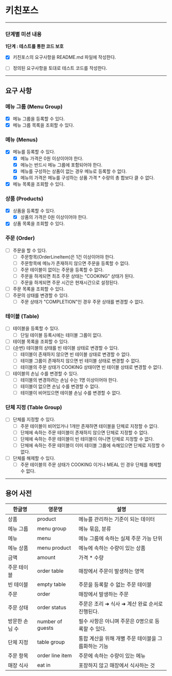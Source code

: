 # 키친포스
---
### 단계별 미션 내용
**1단계 : 테스트를 통한 코드 보호**
- [X] 키친포스의 요구사항을 README.md 파일에 작성한다.
- [ ] 정의된 요구사항을 토대로 테스트 코드를 작성한다.
 

---
## 요구 사항
### 메뉴 그룹 (Menu Group)
- [X] 메뉴 그룹을 등록할 수 있다.
- [X] 메뉴 그룹 목록을 조회할 수 있다.

### 메뉴 (Menus)
- [X] 메뉴를 등록할 수 있다.
    - [X] 메뉴 가격은 0원 이상이어야 한다.
    - [X] 메뉴는 반드시 메뉴 그룹에 포함되어야 한다.
    - [X] 메뉴를 구성하는 상품이 없는 경우 메뉴로 등록할 수 없다.
    - [X] 메뉴의 가격은 메뉴를 구성하는 상품 가격 * 수량의 총 합보다 클 수 없다.
- [X] 메뉴 목록을 조회할 수 있다.

### 상품 (Products)
- [X] 상품을 등록할 수 있다.
  - [X] 상품의 가격은 0원 이상이어야 한다.
- [X] 상품 목록을 조회할 수 있다.

### 주문 (Order)
- [ ] 주문을 할 수 있다. 
  - [ ] 주문항목(OrderLineItem)은 1건 이상이어야 한다.
  - [ ] 주문항목에 메뉴가 존재하지 않으면 주문을 등록할 수 없다.
  - [ ] 주문 테이블이 없이는 주문을 등록할 수 없다.
  - [ ] 주문을 하게되면 최초 주문 상태는 "COOKING" 상태가 된다. 
  - [ ] 주문을 하게되면 주문 시간은 현재시간으로 설정된다.
- [ ] 주문 목록을 조회할 수 있다.
- [ ] 주문의 상태를 변경할 수 있다.
  - [ ] 주문 상태가 "COMPLETION"인 경우 주문 상태를 변경할 수 없다. 

### 테이블 (Table)
- [ ] 테이블을 등록할 수 있다.
  - [ ] 단일 테이블 등록시에는 테이블 그룹이 없다.
- [ ] 테이블 목록을 조회할 수 있다.
- [ ] {순번} 테이블의 상태를 빈 테이블 상태로 변경할 수 있다.
  - [ ] 테이블이 존재하지 않으면 빈 테이블 상태로 변경할 수 없다.
  - [ ] 테이블 그룹이 존재하지 않으면 빈 테이블 상태로 변경할 수 없다.
  - [ ] 테이블의 주문 상태가 COOKING 상태이면 빈 테이블 상태로 변경할 수 없다.
- [ ] 테이블의 손님 수를 변경할 수 있다.
  - [ ] 테이블의 변경하려는 손님 수는 1명 이상이어야 한다.
  - [ ] 테이블이 없으면 손님 수를 변경할 수 없다. 
  - [ ] 테이블이 비어있으면 테이블 손님 수를 변경할 수 없다.

### 단체 지정 (Table Group)
- [ ] 단체를 지정할 수 있다.
  - [ ] 주문 테이블이 비어있거나 1개만 존재하면 테이블을 단체로 지정할 수 없다.
  - [ ] 단체에 속하는 주문 테이블이 존재하지 않으면 단체로 지정할 수 없다.
  - [ ] 단체에 속하는 주문 테이블이 빈 테이블이 아니면 단체로 지정할 수 없다.
  - [ ] 단체에 속하는 주문 테이블이 이미 테이블 그룹에 속해있으면 단체로 지정할 수 없다.
- [ ] 단체를 해제할 수 있다.
  - [ ] 주문 테이블의 주문 상태가 COOKING 이거나 MEAL 인 경우 단체를 해제할 수 없다.

---
## 용어 사전

| 한글명 | 영문명 | 설명 |
| --- | --- | --- |
| 상품 | product | 메뉴를 관리하는 기준이 되는 데이터 |
| 메뉴 그룹 | menu group | 메뉴 묶음, 분류 |
| 메뉴 | menu | 메뉴 그룹에 속하는 실제 주문 가능 단위 |
| 메뉴 상품 | menu product | 메뉴에 속하는 수량이 있는 상품 |
| 금액 | amount | 가격 * 수량 |
| 주문 테이블 | order table | 매장에서 주문이 발생하는 영역 |
| 빈 테이블 | empty table | 주문을 등록할 수 없는 주문 테이블 |
| 주문 | order | 매장에서 발생하는 주문 |
| 주문 상태 | order status | 주문은 조리 ➜ 식사 ➜ 계산 완료 순서로 진행된다. |
| 방문한 손님 수 | number of guests | 필수 사항은 아니며 주문은 0명으로 등록할 수 있다. |
| 단체 지정 | table group | 통합 계산을 위해 개별 주문 테이블을 그룹화하는 기능 |
| 주문 항목 | order line item | 주문에 속하는 수량이 있는 메뉴 |
| 매장 식사 | eat in | 포장하지 않고 매장에서 식사하는 것 |
